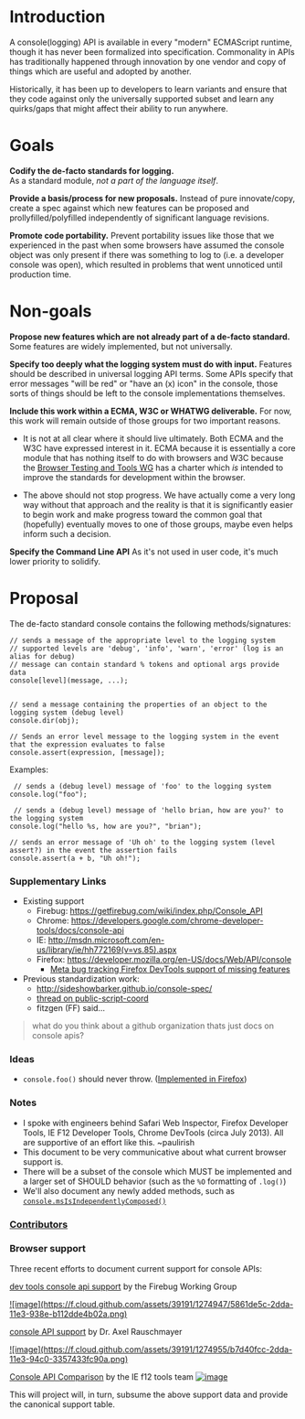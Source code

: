 Introduction
=======
A console(logging) API is available in every "modern" ECMAScript runtime, though it has never been formalized into specification.  Commonality in APIs has traditionally happened through innovation by one vendor and copy of things which are useful and adopted by another.

Historically, it has been up to developers to learn variants and ensure that they code against only the universally supported subset and learn any quirks/gaps that might affect their ability to run anywhere.  

Goals
=====
**Codify the de-facto standards for logging.**  
As a standard module, _not a part of the language itself_.  

**Provide a basis/process for new proposals.** 
Instead of pure innovate/copy, create a spec against which new features can be proposed and prollyfilled/polyfilled independently of significant language revisions.

**Promote code portability.**
Prevent portability issues like those that we experienced in the past when some browsers have assumed the console object was only present if there was something to log to (i.e. a developer console was open), which resulted in problems that went unnoticed until production time.

Non-goals
========
**Propose new features which are not already part of a de-facto standard.** 
Some features are widely implemented, but not universally.

**Specify too deeply what the logging system must do with input.**
Features should be described in universal logging API terms. Some APIs specify that error messages "will be red" or "have an (x) icon" in the console, those sorts of things should be left to the console implementations themselves.

**Include this work within a ECMA, W3C or WHATWG deliverable.**
For now, this work will remain outside of those groups for two important reasons.  
* It is not at all clear where it should live ultimately.  Both ECMA and the W3C have expressed interest in it.  ECMA because it is essentially a core module that has nothing itself to do with browsers and W3C because the [Browser Testing and Tools WG](http://www.w3.org/2011/08/browser-testing-charter.html) has a charter which *is* intended to improve the standards for development within the browser.

* The above should not stop progress.  We have actually come a very long way without that approach and the reality is that it is significantly easier to begin work and make progress toward the common goal that (hopefully) eventually moves to one of those groups, maybe even helps inform such a decision.


**Specify the Command Line API**
As it's not used in user code, it's much lower priority to solidify.

Proposal
=======
The de-facto standard console contains the following methods/signatures:



```
// sends a message of the appropriate level to the logging system
// supported levels are 'debug', 'info', 'warn', 'error' (log is an alias for debug)
// message can contain standard % tokens and optional args provide data
console[level](message, ...);


// send a message containing the properties of an object to the logging system (debug level)
console.dir(obj);

// Sends an error level message to the logging system in the event that the expression evaluates to false
console.assert(expression, [message]);
```

Examples:

```
 // sends a (debug level) message of 'foo' to the logging system
console.log("foo"); 

 // sends a (debug level) message of 'hello brian, how are you?' to the logging system
console.log("hello %s, how are you?", "brian");

// sends an error message of 'Uh oh' to the logging system (level assert?) in the event the assertion fails
console.assert(a + b, "Uh oh!");
```


### Supplementary Links

* Existing support
  * Firebug: https://getfirebug.com/wiki/index.php/Console_API
  * Chrome: https://developers.google.com/chrome-developer-tools/docs/console-api
  * IE: http://msdn.microsoft.com/en-us/library/ie/hh772169(v=vs.85).aspx
  * Firefox: https://developer.mozilla.org/en-US/docs/Web/API/console
      * [Meta bug tracking Firefox DevTools support of missing features](https://bugzilla.mozilla.org/show_bug.cgi?id=922204)
* Previous standardization work: 
  * http://sideshowbarker.github.io/console-spec/
  * [thread on public-script-coord](http://lists.w3.org/Archives/Public/public-script-coord/2013JanMar/0152.html)
  * fitzgen (FF) said…

> what do you think about a github organization thats just docs on console apis? 

### Ideas

* `console.foo()` should never throw. ([Implemented in Firefox](https://bugzilla.mozilla.org/show_bug.cgi?id=629607))

### Notes

* I spoke with engineers behind Safari Web Inspector, Firefox Developer Tools, IE F12 Developer Tools, Chrome DevTools (circa July 2013). All are supportive of an effort like this. ~paulirish
* This document to be very communicative about what current browser support is. 
* There will be a subset of the console which MUST be implemented and a larger set of SHOULD behavior (such as the `%O` formatting of `.log()`)
* We'll also document any newly added methods, such as [`console.msIsIndependentlyComposed()`](http://msdn.microsoft.com/en-us/library/ie/hh781493\(v=vs.85\).aspx)

### [Contributors](https://github.com/DeveloperToolsWG/console-object/graphs/contributors)

### Browser support

Three recent efforts to document current support for console APIs:

[dev tools console api support](https://docs.google.com/spreadsheet/ccc?key=0ArzNE_OHjXkQdF9FTjF4ZlQzYWREUHplUlNPcXNpb2c&usp=drive_web#gid=0) by the Firebug Working Group

<a href="https://docs.google.com/spreadsheet/ccc?key=0ArzNE_OHjXkQdF9FTjF4ZlQzYWREUHplUlNPcXNpb2c&usp=drive_web#gid=0">
![image](https://f.cloud.github.com/assets/39191/1274947/5861de5c-2dda-11e3-938e-b112dde4b02a.png)
</a>

[console API support](http://www.2ality.com/2013/10/console-api.html) by Dr. Axel Rauschmayer

<a href="http://www.2ality.com/2013/10/console-api.html">
![image](https://f.cloud.github.com/assets/39191/1274955/b7d40fcc-2dda-11e3-94c0-3357433fc90a.png)
</a>

[Console API Comparison](https://docs.google.com/document/d/1rtCIorwj4veWN2_wCVQqkitx2V1GSRxmuKByQtmUCr8/edit?usp=sharing) by the IE f12 tools team
<a href="https://docs.google.com/document/d/1rtCIorwj4veWN2_wCVQqkitx2V1GSRxmuKByQtmUCr8/edit?usp=sharing">
![image](http://i.gyazo.com/ac9392e70ceb150430c3df72fd070ded.png)
</a>


This will project will, in turn, subsume the above support data and provide the canonical support table.

